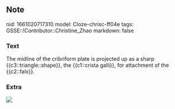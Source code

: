 ## Note
nid: 1661020717310
model: Cloze-chrisc-ff04e
tags: GSSE::!Contributor::Christine_Zhao
markdown: false

### Text
<div>
  <div>
    <div>
      <div>
        The midline of the cribriform plate is projected up as a
        sharp {{c3::triangle::shape}}, the {{c1::crista galli}},
        for attachment of the {{c2::falx}}.
      </div>
    </div>
  </div>
</div>

### Extra
<img src="avatars-000001718353-ywxo83-t240x240.jpg">
